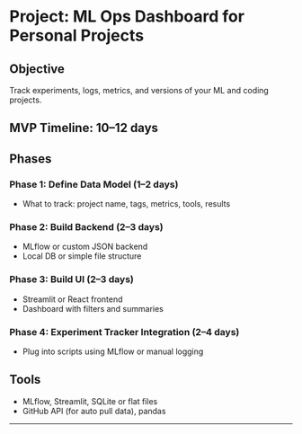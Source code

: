 # Project: ML Ops Dashboard for Personal Projects

## Objective
Track experiments, logs, metrics, and versions of your ML and coding projects.

## MVP Timeline: 10–12 days

## Phases
### Phase 1: Define Data Model (1–2 days)
- What to track: project name, tags, metrics, tools, results

### Phase 2: Build Backend (2–3 days)
- MLflow or custom JSON backend
- Local DB or simple file structure

### Phase 3: Build UI (2–3 days)
- Streamlit or React frontend
- Dashboard with filters and summaries

### Phase 4: Experiment Tracker Integration (2–4 days)
- Plug into scripts using MLflow or manual logging

## Tools
- MLflow, Streamlit, SQLite or flat files
- GitHub API (for auto pull data), pandas
---